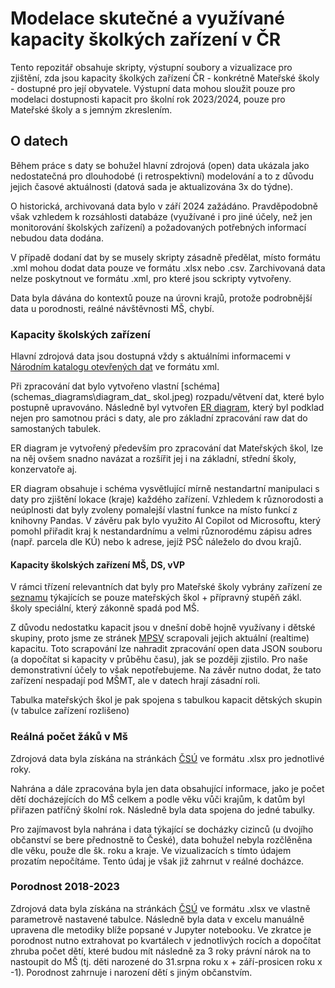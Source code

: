# Modelace skutečné a využívané kapacity školkých zařízení v ČR

Tento repozitář obsahuje skripty, výstupní soubory a vizualizace pro zjištění, zda jsou kapacity školkých zařízení ČR - konkrétně Mateřské školy - dostupné pro její obyvatele. Výstupní data mohou sloužit pouze pro modelaci dostupnosti kapacit pro školní rok 2023/2024, pouze pro Mateřské školy a s jemným zkreslením.

## O datech
Během práce s daty se bohužel hlavní zdrojová (open) data ukázala jako nedostatečná pro dlouhodobé (i retrospektivní) modelování a to z důvodu jejich časové aktuálnosti (datová sada je aktualizována 3x do týdne). 

O historická, archivovaná data bylo v září 2024 zažádáno. Pravděpodobně však vzhledem k rozsáhlosti databáze (využívané i pro jiné účely, než jen monitorování školských zařízení) a požadovaných potřebných informací nebudou data dodána. 

V případě dodaní dat by se musely skripty zásadně předělat, místo formátu .xml mohou dodat data pouze ve formátu .xlsx nebo .csv.  Zarchivovaná data nelze poskytnout ve formátu .xml, pro které jsou sckripty vytvořeny. 

Data byla dávána do kontextů pouze na úrovni krajů, protože podrobnější data u porodnosti, reálné návštěvnosti MŠ, chybí. 

### Kapacity školských zařízení
Hlavní zdrojová data jsou dostupná vždy s aktuálními informacemi v [Národním katalogu otevřených dat](https://data.gov.cz/datov%C3%A1-sada?iri=https%3A%2F%2Fdata.gov.cz%2Fzdroj%2Fdatov%C3%A9-sady%2F00022985%2F63989c80e16fc31c77e23ab529c76b52#str%C3%A1nka-nenalezena) ve formátu xml.

Při zpracování dat bylo vytvořeno vlastní [schéma](schemas_diagrams\diagram_dat_ skol.jpeg) rozpadu/větvení dat, které bylo postupně upravováno.
Následně byl vytvořen [ER diagram](schemas_diagrams\ERD_tabulky.jpeg), který byl podklad nejen pro samotnou práci s daty, ale pro základní zpracování raw dat do samostaných tabulek. 

ER diagram je vytvořený především pro zpracování dat Mateřských škol, lze na něj ovšem snadno navázat a rozšířit jej i na základní, střední školy, konzervatoře aj. 

ER diagram obsahuje i schéma vysvětlující mírně nestandartní manipulaci s daty pro zjištění lokace (kraje) každého zařízení. Vzhledem k různorodosti a neúplnosti dat byly zvoleny pomalejší vlastní funkce na místo funkcí z knihovny Pandas. V závěru pak bylo využito AI Copilot od Microsoftu, který pomohl přiřadit kraj k nestandardnímu a velmi různorodému zápisu adres (např. parcela dle KÚ) nebo k adrese, jejíž PSČ náleželo do dvou krajů. 

#### Kapacity školských zařízení MŠ, DS, vVP
V rámci třízení relevantních dat byly pro Mateřské školy vybrány zařízení ze [seznamu](zarizeni_dokumentace.txt) týkajících se pouze mateřských škol + přípravný stupěň zákl. školy speciální, který zákonně spadá pod MŠ. 

Z důvodu nedostatku kapacit jsou v dnešní době hojně využívany i dětské skupiny, proto jsme ze stránek [MPSV](https://evidence.mpsv.cz/eEDS/index.php?list) scrapovali jejich aktuální (realtime) kapacitu. Toto scrapování lze nahradit zpracování open data JSON souboru (a dopočítat si kapacity v průběhu času), jak se později zjistilo. Pro naše demonstrativní účely to však nepotřebujeme. Na závěr nutno dodat, že tato zařízení nespadají pod MŠMT, ale v datech hrají zásadní roli. 

Tabulka mateřských škol je pak spojena s tabulkou kapacit dětských skupin (v tabulce zařízení rozlišeno)

### Reálná počet žáků v Mš
Zdrojová data byla získána na stránkách [ČSÚ](https://csu.gov.cz/) ve formátu .xlsx pro jednotlivé roky. 

Nahrána a dále zpracována byla jen data obsahující informace, jako je počet dětí docházejících do MŠ celkem a podle věku vůči krajům, k datům byl přiřazen patříčný školní rok. Následně byla data spojena do jedné tabulky.

Pro zajímavost byla nahrána i data týkající se docházky cizinců (u dvojího občanství se bere přednostně to České), data bohužel nebyla rozčlěněna dle věku, použe dle šk. roku a kraje. Ve vizualizacích s tímto údajem prozatím nepočítáme. Tento údaj je však již zahrnut v reálné docházce. 

### Porodnost 2018-2023
Zdrojová data byla získána na stránkách [ČSÚ](https://csu.gov.cz/) ve formátu .xlsx ve vlastně parametrově nastavené tabulce. Následně byla data v excelu manuálně upravena dle metodiky blíže popsané v Jupyter notebooku. Ve zkratce je porodnost nutno extrahovat po kvartálech v jednotlivých rocích a dopočítat zhruba počet dětí, které budou mít následně za 3 roky právní nárok na to nastoupit do MŠ (tj. děti narozené do 31.srpna roku x + září-prosicen roku x -1). Porodnost zahrnuje i narození dětí s jiným občanstvím. 